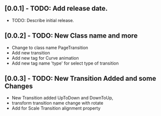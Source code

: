 ## [0.0.1] - TODO: Add release date.

* TODO: Describe initial release.

## [0.0.2] - TODO: New Class name and more
* Change to class name PageTransition 
* Add new transition
* Add new tag for Curve animation
* Add new tag name 'type' for select type of transition

## [0.0.3] - TODO: New Transition Added and some Changes
* New Transition added UpToDown and DownToUp,
* transform transition name change with rotate
* Add for Scale Transition alignment property
